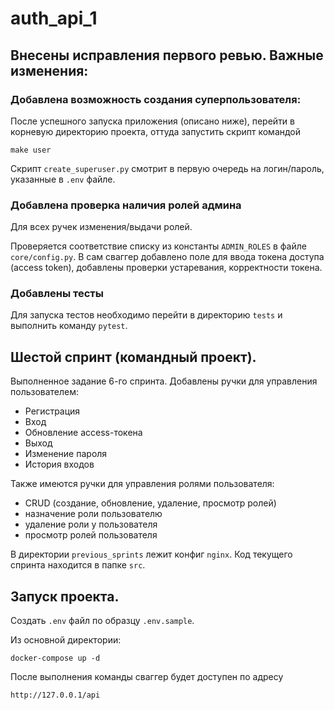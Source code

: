 # auth_api_1

## Внесены исправления первого ревью. Важные изменения:

### Добавлена возможность создания суперпользователя:

После успешного запуска приложения (описано ниже), перейти в корневую директорию проекта, оттуда запустить скрипт командой

````
make user
````

Скрипт `create_superuser.py` смотрит в первую очередь на логин/пароль, указанные в `.env` файле.

### Добавлена проверка наличия ролей админа

Для всех ручек изменения/выдачи ролей.

Проверяется соответствие списку из константы `ADMIN_ROLES` в файле `core/config.py`. В сам сваггер добавлено поле для ввода токена доступа (access token), добавлены проверки устаревания, корректности токена.


### Добавлены тесты

Для запуска тестов необходимо перейти в директорию `tests` и выполнить команду `pytest`.

## Шестой спринт (командный проект).

Выполненное задание 6-го спринта. Добавлены ручки для управления пользователем:

- Регистрация
- Вход
- Обновление access-токена
- Выход
- Изменение пароля
- История входов

Также имеются ручки для управления ролями пользователя:

- CRUD (создание, обновление, удаление, просмотр ролей)
- назначение роли пользователю
- удаление роли у пользователя
- просмотр ролей пользователя

В директории `previous_sprints` лежит конфиг `nginx`. Код текущего спринта находится в папке `src`.

## Запуск проекта.

Создать `.env` файл по образцу `.env.sample`.

Из основной директории:
````
docker-compose up -d
````

После выполнения команды сваггер будет доступен по адресу 
````
http://127.0.0.1/api
````
